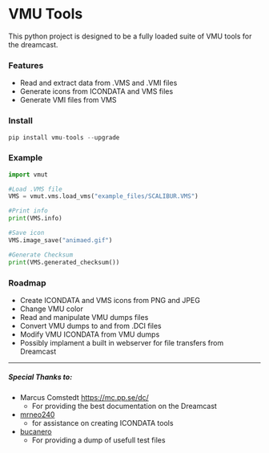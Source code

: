 
# VMU Tools

This python project is designed to be a fully loaded suite of VMU tools for the dreamcast.

### Features
* Read and extract data from .VMS and  .VMI files
* Generate icons from ICONDATA and VMS files
* Generate VMI files from VMS 

### Install 
``` python
pip install vmu-tools --upgrade
```

### Example
```python
import vmut

#Load .VMS file
VMS = vmut.vms.load_vms("example_files/SCALIBUR.VMS")  

#Print info
print(VMS.info)  

#Save icon
VMS.image_save("animaed.gif")  

#Generate Checksum
print(VMS.generated_checksum())
```




### Roadmap
* Create ICONDATA and VMS icons from PNG and JPEG
* Change VMU color
* Read and manipulate VMU dumps files
* Convert VMU dumps to and from .DCI files
* Modify VMU ICONDATA from VMU dumps
* Possibly implament a built in webserver for file transfers from Dreamcast




----
##### Special Thanks  to:
* Marcus Comstedt https://mc.pp.se/dc/
	* For providing the best documentation on the Dreamcast 
* [mrneo240](https://github.com/mrneo240)
	* for assistance on creating ICONDATA tools
*  [bucanero](https://github.com/bucanero)
	* For providing a dump of usefull test files
